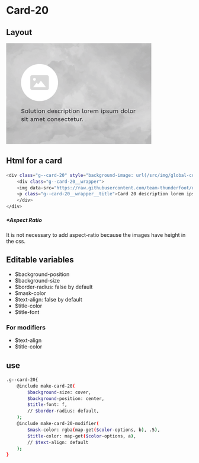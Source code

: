 # Card-20

## Layout

![alt text][card-20]

[card-20]: /src/img/global-components/card/card-20.png

## Html for a card

```sh
<div class="g--card-20" style="background-image: url(/src/img/global-components/card/card-bg-placeholder.jpg);">
    <div class="g--card-20__wrapper">
    <img data-src="https://raw.githubusercontent.com/team-thunderfoot/ui/main/src/img/global-components/card/card-img-placeholder.png" src="/src/img/global-components/placeholder.jpg" alt="alt text" class="g--card-20__wrapper__media g--lazy-01">
    <p class="g--card-20__wrapper__title">Card 20 description lorem ipsum dolor sit amet consectetur.</p>
    </div>
</div>
```

##### \*Aspect Ratio

It is not necessary to add aspect-ratio because the images have height in the css.

## Editable variables

- $background-position
- $background-size
- $border-radius: false by default
- $mask-color
- $text-align: false by default
- $title-color
- $title-font

### For modifiers

- $text-align
- $title-color

## use

```sh
.g--card-20{
    @include make-card-20(
        $background-size: cover,
        $background-position: center,
        $title-font: f,
        // $border-radius: default,
    );
    @include make-card-20-modifier(
        $mask-color: rgba(map-get($color-options, b), .5),
        $title-color: map-get($color-options, a),
        // $text-align: default
    );
}
```
